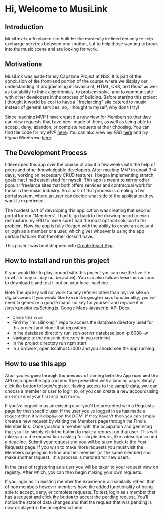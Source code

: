 # Hi, Welcome to MusiLink

## Introduction

MusiLink is a freelance site built for the musically inclined not only to help exchange services between one another, but to help those wanting to break into the music scene and are looking for work.

## Motivations

MusiLink was made for my Capstone Project at NSS. It is part of the conclusion of the front-end portion of the course where we display our understanding of programming in Javascript, HTML, CSS, and React as well as our ability to think algorithmicly, to problem solve, and to communicate with other developers in the process of building. Before starting this project I thought it would be cool to have a "freelancing" site catered to music instead of general services, so, I thought to myself, why don't I try!

Since reaching MVP I have created a new view for Members so that they can view requests that have been made of them, as well as being able to accept, deny, abandon, or complete requests at their choosing. You can find the code for my *MVP* [here](https://github.com/Juulo/musilink/commit/0b24cc2afb63ff34b6686480f2269b0343fb6de6). You can also view my *ERD* [here](https://dbdiagram.io/d/622131e154f9ad109a56e62b) and my *Figma WireFrame* [here](https://www.figma.com/file/yZoXHEkVQJC0nrk6llldFd/Untitled).

## The Development Process

I developed this app over the course of about a few weeks with the help of peers and other knowledgable developers. After meeting MVP in about 3-4 days, working on necessary CRUD features. I began implementing stretch goals that I had established for myself. This app is meant to mirror other popular freelance sites that both offers services and contractual work for those in the music industry. So a part of that process is creating a two portal system, where an user can decide what side of the application they want to experience. 

The hardest part of developing this application was creating that second portal for our "Members". I had to go back to the drawing board to even restructure my ERD to make sure I had the most optimal solution to the problem. Now the app is fully fledged with the ability to create an account or login as a member or a user, which gives whoever is using the app certain features that the other doesn't have.

This project was bootstrapped with [Create React App](https://github.com/facebook/create-react-app).

## How to install and run this project

If you would like to play around with this project you can use the live site (mwhich may or may not be active). You can also follow these instructions to download it and test it out on your local machine.

Note The api key will not work for any referrer other than my live site on digitalocean. If you would like to use the google maps functionality, you will need to generate a google maps api key for yourself and replace it in /src/repositories/Setting.js. Google Maps Javascript API Docs.

- Clone this repo
- Find my "musilink-api" repo to access the database directory used for this project and clone that repository
- In the database directory run json-server database.json -p 8088 -w
- Navigate to the musilink directory in you terminal
- In the project directory run npm start
- In a browser, open localhost:3000 and you should see the app running.

## How to use this app

After you've gone through the process of cloning both the App repo and the API repo open the app and you'll be presented with a landing page. Simply click the button to login/register. Having access to the sample data, you can choose a member or user to login to, or you can create a new account using an email and your first and last name. 

If you've logged in as an existing user you'll be presented with a Requests page for that specific user. If the user you've logged in as has made a request then it will display on the DOM. If they haven't then you can simply create a new request by visiting the Members page through the Find a Member link. Once you find a member with the occupation and genre tag that you like simply click the button to make a request on that user. This will take you to the request form asking for simple details, like a description and a deadline. Submit your request and you will be taken back to the Your Requests page. If you wish to make more requests you must visit the Members page again to find another member (or the same member) and make another request. This process is mirrored for new users. 

In the case of registering as a user you will be taken to your request view on registry. After which, you can then begin making your own requests. 

If you login as an existing member the experience will similarily reflect that of non members however members have the added functionality of being able to accept, deny, or complete requests. To test, login as a member that has a request and click the button to accept the pending request. You'll notice the state of data changes and that the request that was pending is now displayed in the accepted column.

